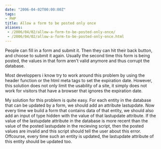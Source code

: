 ```yaml
---
date: "2006-04-02T00:00:00Z"
tags:
- PHP
title: Allow a form to be posted only once
aliases:
 - /2006/04/02/allow-a-form-to-be-posted-only-once/
 - /2006/04/02/allow-a-form-to-be-posted-only-once.html
---
```

People can fill in a form and submit it. Then they can hit their back button, and choose to submit it again. Usually the second time this form is being posted, the values in that form aren't valid anymore and thus corrupt the database.
  
Most developpers i know try to work around this problem by using the header function or the html meta tags to set the expiration date. However, this solution does not only limit the usability of a site, it simply does not work for visitors that have a browser that ignores the expiration date.

My solution for this problem is quite easy. For each entity in the database that can be updated by a form, we should add an attribute lastupdate. Now every time we build a form that contains data of that entity, we should also add an input of type hidden with the value of that lastupdate attribute. If the value of the lastupdate attribute in the database is more recent than the value of the posted lastupdate in the recieving script, then the posted values are invalid and this script should tell the user about this error. Offcourse, every time such an entity is updated, the lastupdate attribute of this entity should be updated too.
